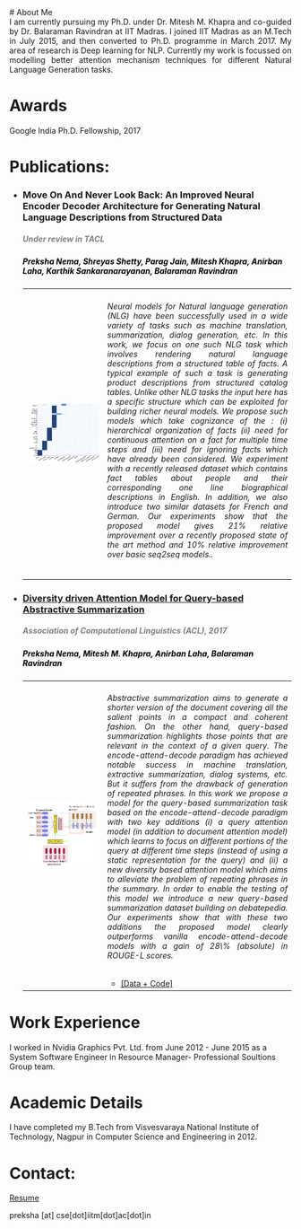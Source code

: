 <head>
<title> Preksha Nema </title>

</head>
# About Me
<div style = "text-align: justify"> I am currently pursuing my Ph.D. under Dr. Mitesh M. Khapra and co-guided by Dr. Balaraman Ravindran at IIT Madras. I joined IIT Madras as an M.Tech in July 2015, and then converted to Ph.D. programme in March 2017. My area of research is Deep learning for NLP. Currently my work is focussed on modelling better attention mechanism techniques for different Natural Language Generation tasks.
</div>

# Awards
Google India Ph.D. Fellowship, 2017

# Publications:
<ul>
<li> <h3>Move On And Never Look Back: An Improved Neural Encoder Decoder Architecture for Generating Natural Language Descriptions from Structured Data</h3><font color="grey"><h5><i><b>Under review in TACL</b></i></h5></font>
   <font color="black"><h5> Preksha Nema, Shreyas Shetty, Parag Jain, Mitesh Khapra, Anirban Laha, Karthik Sankaranarayanan, Balaraman Ravindran</h5></font>
<table width="100%" align="center" border="0" cellspacing="0">
    <tr>
      <td width="30%">
      <img src='/images/nlb.jpg'>         
      </td>
      <td valign="top" width="70%"> 
        <div style = "text-align: justify"> <h6> Neural models for Natural language generation (NLG) have been successfully used in a wide variety of tasks such as machine translation, summarization, dialog generation, etc. In this work, we focus on one such NLG task which involves rendering natural language descriptions from a structured table of facts. A typical example of such a task is generating product descriptions from structured catalog tables. Unlike other NLG tasks the input here has a specific structure which can be exploited for building richer neural models. We propose such models which take cognizance of the : (i) hierarchical organization of facts (ii) need for continuous attention on a fact for multiple time steps and (iii) need for ignoring facts which have already been considered. We experiment with a recently released dataset which contains fact tables about people and their corresponding one line biographical descriptions in English. In addition, we also introduce two similar datasets for French and German. Our experiments show that the proposed model gives 21% relative improvement over a recently proposed state of the art method and 10% relative improvement over basic seq2seq models..</h6></div></td>
   </tr>
   </table>
   </li>
   
<li> <a href="https://arxiv.org/abs/1704.08300"><h3>Diversity driven Attention Model for Query-based Abstractive Summarization</h3></a><font color="grey"><h5><i><b> Association of Computational Linguistics (ACL), 2017</b></i></h5></font>
   <font color="black"><h5> Preksha Nema, Mitesh M. Khapra, Anirban Laha, Balaraman Ravindran </h5></font>
<table width="100%" align="center" border="0" cellspacing="0">
    <tr>
      <td width="30%">
      <img src='/images/query.png'>         
      </td>
      <td valign="top" width="70%"> 
        <div style = "text-align: justify"> <h6> Abstractive summarization aims to generate a shorter version of the document covering all the salient points in a compact and coherent fashion. On the other hand, query-based summarization highlights those points that are relevant in the context of a given query. The encode-attend-decode paradigm has achieved notable success in machine translation, extractive summarization, dialog systems, etc. But it suffers from the drawback of generation of repeated phrases. In this work we propose a model for the query-based summarization task based on the encode-attend-decode paradigm with two key additions (i) a query attention model (in addition to document attention model) which learns to focus on different portions of the query at different time steps (instead of using a static representation for the query) and (ii) a new diversity based attention model which aims to alleviate the problem of repeating phrases in the summary. In order to enable the testing of this model we introduce a new query-based summarization dataset building on debatepedia. Our experiments show that with these two additions the proposed model clearly outperforms vanilla encode-attend-decode models with a gain of 28\% (absolute) in ROUGE-L scores.</h6></div>
        <ul>
        <li><a href="https://github.com/PrekshaNema25/diversity_based_attention"> [Data + Code] </a></li>
        </ul></td></tr>
   </table>
   </li></ul>
   
# Work Experience
I worked in Nvidia Graphics Pvt. Ltd. from June 2012 - June 2015 as a System Software Engineer in Resource Manager- Professional Soultions Group team.

# Academic Details
I have completed my B.Tech from Visvesvaraya National Institute of Technology, Nagpur in Computer Science and Engineering in 2012.

# Contact:

[Resume](pdfs/resume.pdf)

preksha [at] cse[dot]iitm[dot]ac[dot]in
